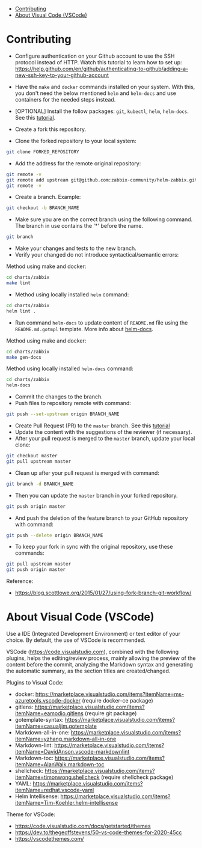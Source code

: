 <!-- TOC -->

- [Contributing](#contributing)
- [About Visual Code (VSCode)](#about-visual-code-vscode)

<!-- TOC -->

# Contributing

* Configure authentication on your Github account to use the SSH protocol instead of HTTP. Watch this tutorial to learn how to set up: https://help.github.com/en/github/authenticating-to-github/adding-a-new-ssh-key-to-your-github-account
* Have the ``make`` and ``docker`` commands installed on your system. With this, you don't need the below mentioned ``helm`` and ``helm-docs`` and use containers for the needed steps instead.
* [OPTIONAL] Install the follow packages: ``git``, ``kubectl``, ``helm``, ``helm-docs``. See this [tutorial](docs/requirements.md).

* Create a fork this repository.
* Clone the forked repository to your local system:

```bash
git clone FORKED_REPOSITORY
```

* Add the address for the remote original repository:

```bash
git remote -v
git remote add upstream git@github.com:zabbix-community/helm-zabbix.git
git remote -v
```

* Create a branch. Example:

```bash
git checkout -b BRANCH_NAME
```

* Make sure you are on the correct branch using the following command. The branch in use contains the '*' before the name.

```bash
git branch
```

* Make your changes and tests to the new branch.
* Verify your changed do not introduce syntactical/semantic errors:

Method using make and docker:

```bash
cd charts/zabbix
make lint
```

* Method using locally installed ``helm`` command:

```bash
cd charts/zabbix
helm lint .
```

* Run command ``helm-docs`` to update content of ``README.md`` file using the ``README.md.gotmpl`` template. More info about [helm-docs](https://github.com/norwoodj/helm-docs).

Method using make and docker:

```bash
cd charts/zabbix
make gen-docs
```

Method using locally installed ``helm-docs`` command:

```bash
cd charts/zabbix
helm-docs
```

* Commit the changes to the branch.
* Push files to repository remote with command:

```bash
git push --set-upstream origin BRANCH_NAME
```

* Create Pull Request (PR) to the `master` branch. See this [tutorial](https://help.github.com/en/github/collaborating-with-issues-and-pull-requests/creating-a-pull-request-from-a-fork)
* Update the content with the suggestions of the reviewer (if necessary).
* After your pull request is merged to the `master` branch, update your local clone:

```bash
git checkout master
git pull upstream master
```

* Clean up after your pull request is merged with command:

```bash
git branch -d BRANCH_NAME
```

* Then you can update the ``master`` branch in your forked repository.

```bash
git push origin master
```

* And push the deletion of the feature branch to your GitHub repository with command:

```bash
git push --delete origin BRANCH_NAME
```

* To keep your fork in sync with the original repository, use these commands:

```bash
git pull upstream master
git push origin master
```

Reference:
* https://blog.scottlowe.org/2015/01/27/using-fork-branch-git-workflow/

# About Visual Code (VSCode)

Use a IDE (Integrated Development Environment) or text editor of your choice. By default, the use of VSCode is recommended.

VSCode (https://code.visualstudio.com), combined with the following plugins, helps the editing/review process, mainly allowing the preview of the content before the commit, analyzing the Markdown syntax and generating the automatic summary, as the section titles are created/changed.

Plugins to Visual Code:

* docker: https://marketplace.visualstudio.com/items?itemName=ms-azuretools.vscode-docker (require docker-ce package)
* gitlens: https://marketplace.visualstudio.com/items?itemName=eamodio.gitlens (require git package)
* gotemplate-syntax: https://marketplace.visualstudio.com/items?itemName=casualjim.gotemplate
* Markdown-all-in-one: https://marketplace.visualstudio.com/items?itemName=yzhang.markdown-all-in-one
* Markdown-lint: https://marketplace.visualstudio.com/items?itemName=DavidAnson.vscode-markdownlint
* Markdown-toc: https://marketplace.visualstudio.com/items?itemName=AlanWalk.markdown-toc
* shellcheck: https://marketplace.visualstudio.com/items?itemName=timonwong.shellcheck (require shellcheck package)
* YAML: https://marketplace.visualstudio.com/items?itemName=redhat.vscode-yaml
* Helm Intellisense: https://marketplace.visualstudio.com/items?itemName=Tim-Koehler.helm-intellisense

Theme for VSCode:

* https://code.visualstudio.com/docs/getstarted/themes
* https://dev.to/thegeoffstevens/50-vs-code-themes-for-2020-45cc
* https://vscodethemes.com/

